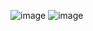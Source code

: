 ![image](https://user-images.githubusercontent.com/56757711/209431063-a6631200-c47e-4ba5-9a2e-74a41c921a7e.png)
![image](https://user-images.githubusercontent.com/56757711/209431067-05aeb635-7fe5-4697-9bc0-2bf1334c34ae.png)
